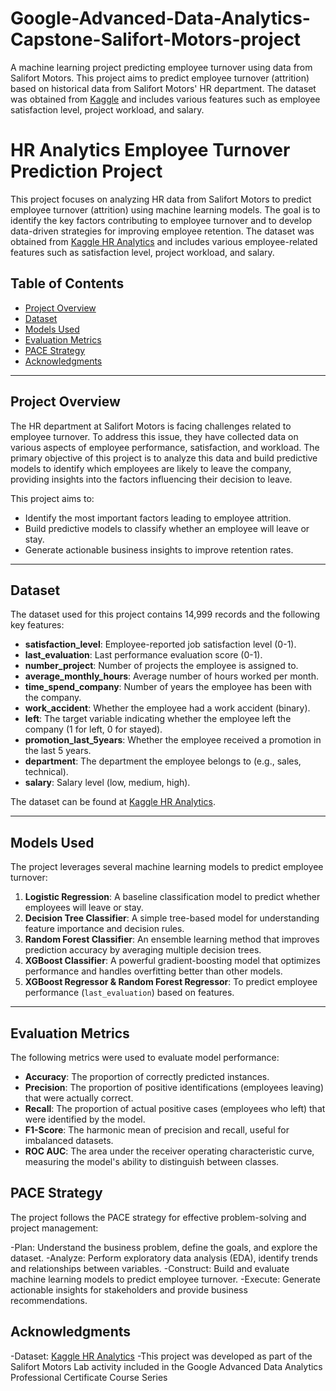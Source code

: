 # Google-Advanced-Data-Analytics-Capstone-Salifort-Motors-project
A machine learning project predicting employee turnover using data from Salifort Motors.
This project aims to predict employee turnover (attrition) based on historical data from Salifort Motors' HR department. The dataset was obtained from [Kaggle](https://www.kaggle.com/datasets/mfaisalqureshi/hr-analytics-and-job-prediction) and includes various features such as employee satisfaction level, project workload, and salary.

# HR Analytics Employee Turnover Prediction Project

This project focuses on analyzing HR data from Salifort Motors to predict employee turnover (attrition) using machine learning models. The goal is to identify the key factors contributing to employee turnover and to develop data-driven strategies for improving employee retention. The dataset was obtained from [Kaggle HR Analytics](https://www.kaggle.com/datasets/mfaisalqureshi/hr-analytics-and-job-prediction) and includes various employee-related features such as satisfaction level, project workload, and salary.

## Table of Contents

- [Project Overview](#project-overview)
- [Dataset](#dataset)
- [Models Used](#models-used)
- [Evaluation Metrics](#evaluation-metrics)
- [PACE Strategy](#pace-strategy)
- [Acknowledgments](#acknowledgments)

---

## Project Overview

The HR department at Salifort Motors is facing challenges related to employee turnover. To address this issue, they have collected data on various aspects of employee performance, satisfaction, and workload. The primary objective of this project is to analyze this data and build predictive models to identify which employees are likely to leave the company, providing insights into the factors influencing their decision to leave.

This project aims to:
- Identify the most important factors leading to employee attrition.
- Build predictive models to classify whether an employee will leave or stay.
- Generate actionable business insights to improve retention rates.

---

## Dataset

The dataset used for this project contains 14,999 records and the following key features:

- **satisfaction_level**: Employee-reported job satisfaction level (0-1).
- **last_evaluation**: Last performance evaluation score (0-1).
- **number_project**: Number of projects the employee is assigned to.
- **average_monthly_hours**: Average number of hours worked per month.
- **time_spend_company**: Number of years the employee has been with the company.
- **work_accident**: Whether the employee had a work accident (binary).
- **left**: The target variable indicating whether the employee left the company (1 for left, 0 for stayed).
- **promotion_last_5years**: Whether the employee received a promotion in the last 5 years.
- **department**: The department the employee belongs to (e.g., sales, technical).
- **salary**: Salary level (low, medium, high).

The dataset can be found at [Kaggle HR Analytics](https://www.kaggle.com/datasets/mfaisalqureshi/hr-analytics-and-job-prediction).

---

## Models Used

The project leverages several machine learning models to predict employee turnover:
1. **Logistic Regression**: A baseline classification model to predict whether employees will leave or stay.
2. **Decision Tree Classifier**: A simple tree-based model for understanding feature importance and decision rules.
3. **Random Forest Classifier**: An ensemble learning method that improves prediction accuracy by averaging multiple decision trees.
4. **XGBoost Classifier**: A powerful gradient-boosting model that optimizes performance and handles overfitting better than other models.
5. **XGBoost Regressor & Random Forest Regressor**: To predict employee performance (`last_evaluation`) based on features.

---

## Evaluation Metrics

The following metrics were used to evaluate model performance:

- **Accuracy**: The proportion of correctly predicted instances.
- **Precision**: The proportion of positive identifications (employees leaving) that were actually correct.
- **Recall**: The proportion of actual positive cases (employees who left) that were identified by the model.
- **F1-Score**: The harmonic mean of precision and recall, useful for imbalanced datasets.
- **ROC AUC**: The area under the receiver operating characteristic curve, measuring the model's ability to distinguish between classes.

## PACE Strategy

The project follows the PACE strategy for effective problem-solving and project management:

-Plan: Understand the business problem, define the goals, and explore the dataset.
-Analyze: Perform exploratory data analysis (EDA), identify trends and relationships between variables.
-Construct: Build and evaluate machine learning models to predict employee turnover.
-Execute: Generate actionable insights for stakeholders and provide business recommendations.

## Acknowledgments
-Dataset: [Kaggle HR Analytics](https://www.kaggle.com/datasets/mfaisalqureshi/hr-analytics-and-job-prediction)
-This project was developed as part of the Salifort Motors Lab activity included in the Google Advanced Data Analytics Professional Certificate Course Series
